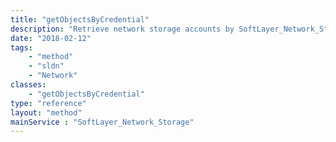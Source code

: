 ```yaml
---
title: "getObjectsByCredential"
description: "Retrieve network storage accounts by SoftLayer_Network_Storage_Credential object. Use this method if you wish to retrieve a storage record by a credential rather than by id. "
date: "2018-02-12"
tags:
    - "method"
    - "sldn"
    - "Network"
classes:
    - "getObjectsByCredential"
type: "reference"
layout: "method"
mainService : "SoftLayer_Network_Storage"
---
```

